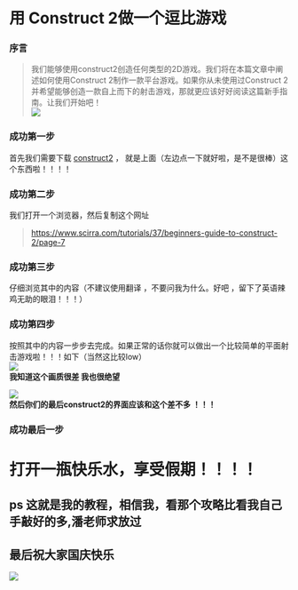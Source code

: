 # 用 Construct 2做一个逗比游戏   
### 序言    
>我们能够使用construct2创造任何类型的2D游戏。我们将在本篇文章中阐述如何使用Construct 2制作一款平台游戏。如果你从未使用过Construct 2并希望能够创造一款自上而下的射击游戏，那就更应该好好阅读这篇新手指南。让我们开始吧！  
     ![](https://gss3.bdstatic.com/84oSdTum2Q5BphGlnYG/timg?wapp&quality=80&size=b150_150&subsize=20480&cut_x=0&cut_w=0&cut_y=0&cut_h=0&sec=1369815402&srctrace&di=ec7ffe97e4d5fee9a6e11b01d31155cc&wh_rate=null&src=http%3A%2F%2Fimgsrc.baidu.com%2Fforum%2Fpic%2Fitem%2F9f510fb30f2442a7ffa20912d043ad4bd01302dc.jpg)   
    
### 成功第一步    
首先我们需要下载 [construct2](https://www.scirra.com/manual/2/installing)  ， 就是上面（左边点一下就好啦，是不是很棒）这个东西啦！！！！
### 成功第二步    
我们打开一个浏览器，然后复制这个网址

>https://www.scirra.com/tutorials/37/beginners-guide-to-construct-2/page-7     
### 成功第三步   
仔细浏览其中的内容（不建议使用翻译 ，不要问我为什么。好吧 ，留下了英语辣鸡无助的眼泪！！！）
### 成功第四步   
按照其中的内容一步步去完成。如果正常的话你就可以做出一个比较简单的平面射击游戏啦！！！如下（当然这比较low）      
![](http://m.qpic.cn/psb?/V10EObJi22LuSA/IsOySFsye1iyN2OohkZAX8mkxUxoHp08T507Pkk2iOo!/b/dDUBAAAAAAAA&bo=CwJQAQAAAAACdws!&rf=viewer_4)      
 **我知道这个画质很差 我也很绝望**   
  
![](http://a3.qpic.cn/psb?/V10EObJi22LuSA/*FDZaBx*x6Bxzs.A*sMtlnD9t4FPxPEs6BLdYwBUuaQ!/m/dFIBAAAAAAAAnull&bo=gAc4BAAAAAADB5k!&rf=photolist&t=5)   
**然后你们的最后construct2的界面应该和这个差不多 ！！！**   
### 成功最后一步   
# 打开一瓶快乐水，享受假期！！！！         


 ## ps 这就是我的教程，相信我，看那个攻略比看我自己手敲好的多,潘老师求放过   
 ## 最后祝大家国庆快乐  
 ![](https://img01.sogoucdn.com/app/a/100520093/e4da036d85862ab2-0b055871c6d0d2ee-bf56ccf5ab09ade4ea814b3aaec8cfd2.jpg)

